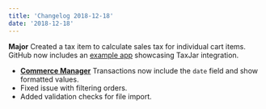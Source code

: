 ```yaml
---
title: 'Changelog 2018-12-18'
date: '2018-12-18'
---
```

**Major** Created a tax item to calculate sales tax for individual cart items. GitHub now includes an [example app](https://github.com/moltin/taxjar-example) showcasing TaxJar integration.
- [**Commerce Manager**](https://dashboard.elasticpath.com/) Transactions now include the `date` field and show formatted values.
- Fixed issue with filtering orders.
- Added validation checks for file import.
